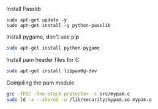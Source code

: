 Install Passlib

```
sudo apt-get update -y
sudo apt-get install -y python-passlib
```

Install pygame, don't use pip
```bash
sudo apt-get install python-pygame
```

Install pam header files for C
```bash
sudo apt-get install libpam0g-dev
```

Compiling the pam module
```bash
gcc -fPIC -fno-stack-protector -c src/mypam.c
sudo ld -x --shared -o /lib/security/mypam.so mypam.o
```
